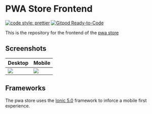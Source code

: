 
# PWA Store Frontend

[![code style: prettier](https://img.shields.io/badge/code_style-prettier-ff69b4.svg?style=flat-square)](https://github.com/prettier/prettier) [![Gitpod Ready-to-Code](https://img.shields.io/badge/Gitpod-Ready--to--Code-blue?logo=gitpod)](https://gitpod.io/#https://github.com/mattruddy/store-ui) 

This is the repository for the frontend of the [pwa store](https://progressapp.store)

## Screenshots

|Desktop|Mobile|
|-|-|
|![](https://user-images.githubusercontent.com/10817537/82466237-22e9c280-9a8e-11ea-949b-7a0279e1eb37.png)|![](https://user-images.githubusercontent.com/10817537/82467861-27af7600-9a90-11ea-9e12-336bcd9557fa.png)|


## Frameworks

The pwa store uses the [Ionic 5.0](https://github.com/ionic-team/ionic) framework to inforce a mobile first experience.

